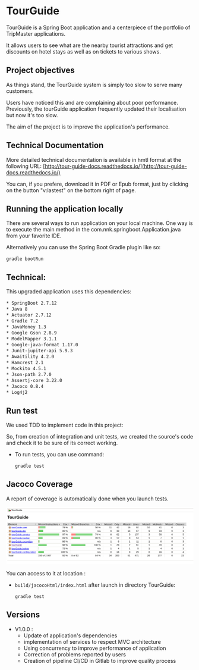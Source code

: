 # TourGuide

TourGuide is a Spring Boot application and a centerpiece of the portfolio of TripMaster applications.

It allows users to see what are the nearby tourist attractions and get discounts on hotel stays as well as on tickets to various shows.

## Project objectives

As things stand, the TourGuide system is simply too slow to serve many customers.

Users have noticed this and are complaining about poor performance.
Previously, the tourGuide application frequently updated their localisation but now it's too slow.

The aim of the project is to improve the application's performance.

## Technical Documentation

More detailed technical documentation is available in hmtl format at the following URL: [http://tour-guide-docs.readthedocs.io/](http://tour-guide-docs.readthedocs.io/)

You can, if you prefere, download it in PDF or Epub format, just by clicking on the button "v:lastest" on the bottom right of page.

## Running the application locally

There are several ways to run application on your local machine. One way is to execute the main method in the com.nnk.springboot.Application.java from your favorite IDE.

Alternatively you can use the Spring Boot Gradle plugin like so:

```shell
gradle bootRun
```
## Technical:

This upgraded application uses this dependencies:

    * SpringBoot 2.7.12
    * Java 8
    * Actuator 2.7.12
    * Gradle 7.2
    * JavaMoney 1.3
    * Google Gson 2.8.9
    * ModelMapper 3.1.1
    * Google-java-format 1.17.0
    * Junit-jupiter-api 5.9.3
    * Awaitility 4.2.0
    * Hamcrest 2.1 
    * Mockito 4.5.1
    * Json-path 2.7.0
    * Assertj-core 3.22.0
    * Jacoco 0.8.4
    * Log4j2


## Run test

We used TDD to implement code in this project:

So, from creation of integration and unit tests, we created the source's code and check it to be sure of its correct working.

* To run tests, you can use command: 

    ```shell
    gradle test
    ```

## Jacoco Coverage


A report of coverage is automatically done when you launch tests.

<p align="center" width="90%">
<img src="TourGuide/src/main/resources/static/images/coverage.png"
     alt="coverage"  />
</p>

You can access to it at location :

* `build/jacocoHtml/index.html`  after launch in directory TourGuide:
    ```shell
    gradle test
    ```


## Versions

* V1.0.0 :
    * Update of application's dependencies
    * implementation of services to respect MVC architecture 
    * Using concurrency to improve performance of application
    * Correction of problems reported by users
    * Creation of pipeline CI/CD in Gitlab to improve quality process